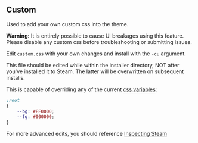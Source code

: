 ## Custom

Used to add your own custom css into the theme.

**Warning:** It is entirely possible to cause UI breakages using this feature. Please disable any custom css before troubleshooting or submitting issues.

Edit `custom.css` with your own changes and install with the `-cu` argument.

This file should be edited while within the installer directory, NOT after you've installed it to Steam. The latter will be overwritten on subsequent installs.

This is capable of overriding any of the current [css variables](/adwaita/variants/base/_root.css):

```css
:root
{
	--bg: #FF0000;
	--fg: #000000;
}
```

For more advanced edits, you should reference [Inspecting Steam](https://github.com/tkashkin/Adwaita-for-Steam/tree/master/web#inspecting-steam)

